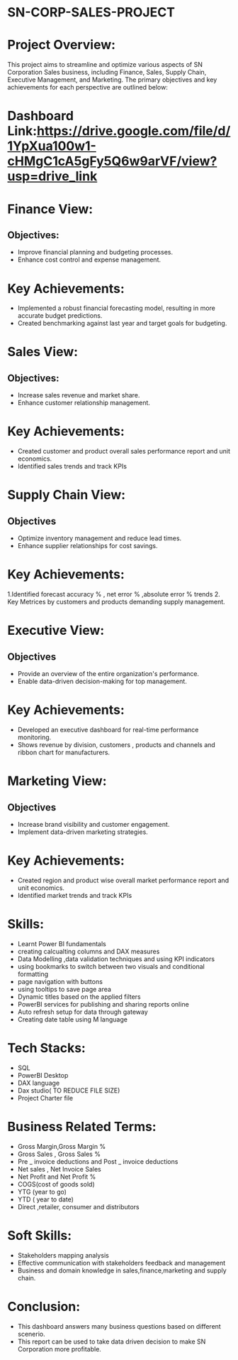 # SN-CORP-SALES-PROJECT
# Project Overview:
This project aims to streamline and optimize various aspects of SN Corporation Sales business, including Finance, Sales, Supply Chain, Executive Management, and Marketing. The primary objectives and key achievements for each perspective are outlined below:
# Dashboard Link:https://drive.google.com/file/d/1YpXua100w1-cHMgC1cA5gFy5Q6w9arVF/view?usp=drive_link
# Finance View:
## Objectives:
* Improve financial planning and budgeting processes.
* Enhance cost control and expense management.
# Key Achievements:
* Implemented a robust financial forecasting model, resulting in more accurate budget predictions.
* Created benchmarking against last year and target goals for budgeting.
# Sales View:
## Objectives:
* Increase sales revenue and market share.
* Enhance customer relationship management.
# Key Achievements:
* Created customer and product overall sales performance report and unit economics.
* Identified sales trends and track KPIs
# Supply Chain View:
## Objectives
* Optimize inventory management and reduce lead times.
* Enhance supplier relationships for cost savings.
# Key Achievements:
1.Identified forecast accuracy % , net error % ,absolute error % trends 2. Key Metrices by customers and products demanding supply management.

# Executive View:
## Objectives
* Provide an overview of the entire organization's performance.
* Enable data-driven decision-making for top management.
# Key Achievements:
* Developed an executive dashboard for real-time performance monitoring.
* Shows revenue by division, customers , products and channels and ribbon chart for manufacturers.
# Marketing View:
## Objectives
* Increase brand visibility and customer engagement.
* Implement data-driven marketing strategies.
# Key Achievements:
* Created region and product wise overall market performance report and unit economics.
* Identified market trends and track KPIs
# Skills:
* Learnt Power BI fundamentals
* creating calcualting columns and DAX measures
* Data Modelling ,data validation techniques and using KPI indicators
* using bookmarks to switch between two visuals and conditional formatting
* page navigation with buttons
* using tooltips to save page area
* Dynamic titles based on the applied filters
* PowerBI services for publishing and sharing reports online
* Auto refresh setup for data through gateway
* Creating date table using M language
# Tech Stacks:
* SQL
* PowerBI Desktop
* DAX language
* Dax studio( TO REDUCE FILE SIZE)
* Project Charter file
# Business Related Terms:
* Gross Margin,Gross Margin %
* Gross Sales , Gross Sales %
* Pre _ invoice deductions and Post _ invoice deductions
* Net sales , Net Invoice Sales
* Net Profit and Net Profit %
* COGS(cost of goods sold)
* YTG (year to go)
* YTD ( year to date)
* Direct ,retailer, consumer and distributors
# Soft Skills:
* Stakeholders mapping analysis
* Effective communication with stakeholders feedback and management
* Business and domain knowledge in sales,finance,marketing and supply chain.
# Conclusion:
* This dashboard answers many business questions based on different scenerio.
* This report can be used to take data driven decision to make SN Corporation more profitable.

